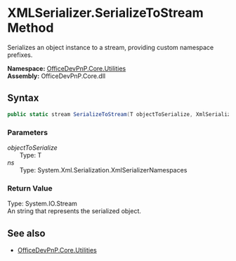# XMLSerializer.SerializeToStream Method  
Serializes an object instance to a stream, providing custom namespace prefixes.  

**Namespace:** [OfficeDevPnP.Core.Utilities](OfficeDevPnP.Core.Utilities.md)  
**Assembly:** OfficeDevPnP.Core.dll  
## Syntax
```C#
public static stream SerializeToStream(T objectToSerialize, XmlSerializerNamespaces ns)
```
### Parameters
*objectToSerialize*  
&emsp;&emsp;Type: T  
*ns*  
&emsp;&emsp;Type: System.Xml.Serialization.XmlSerializerNamespaces  
### Return Value
Type: System.IO.Stream  
An string that represents the serialized object.

## See also
- [OfficeDevPnP.Core.Utilities](OfficeDevPnP.Core.Utilities.md)
